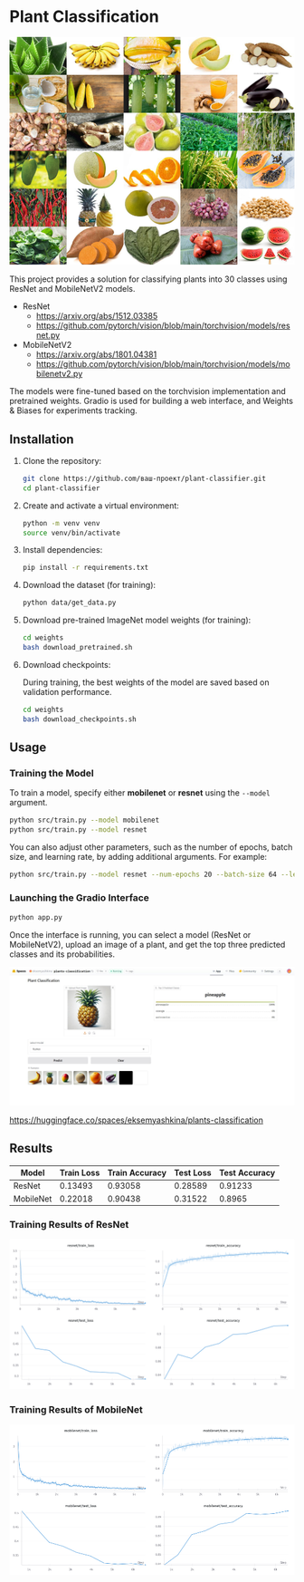 # Plant Classification

![Sample Images from Each Class](assets/_dataset-samples.png)

This project provides a solution for classifying plants into 30 classes using ResNet and MobileNetV2 models.

* ResNet
  * https://arxiv.org/abs/1512.03385
  * https://github.com/pytorch/vision/blob/main/torchvision/models/resnet.py
* MobileNetV2
  * https://arxiv.org/abs/1801.04381
  * https://github.com/pytorch/vision/blob/main/torchvision/models/mobilenetv2.py

The models were fine-tuned based on the torchvision implementation and pretrained weights. Gradio is used for building a web interface, and Weights & Biases for experiments tracking.

## Installation

1. Clone the repository:
    ```bash
    git clone https://github.com/ваш-проект/plant-classifier.git
    cd plant-classifier
    ```

2. Create and activate a virtual environment:
    ```bash
    python -m venv venv
    source venv/bin/activate
    ```
3. Install dependencies:
    ```bash
    pip install -r requirements.txt
    ```

4. Download the dataset (for training):
   ```bash
   python data/get_data.py
   ```

5. Download pre-trained ImageNet model weights (for training):
   ```bash
   cd weights
   bash download_pretrained.sh
   ```

6. Download checkpoints:

   During training, the best weights of the model are saved based on validation performance.
   ```bash
   cd weights
   bash download_checkpoints.sh
   ```

## Usage

### Training the Model
   To train a model, specify either **mobilenet** or **resnet** using the `--model` argument.
   ```bash
   python src/train.py --model mobilenet
   python src/train.py --model resnet
   ```

   You can also adjust other parameters, such as the number of epochs, batch size, and learning rate, by adding additional arguments. For example:
   ```bash
   python src/train.py --model resnet --num-epochs 20 --batch-size 64 --learning-rate 0.001
   ```

### Launching the Gradio Interface
   ```bash
   python app.py
   ```
   Once the interface is running, you can select a model (ResNet or MobileNetV2), upload an image of a plant, and get the top three predicted classes and its probabilities.

   ![Spaces_screen](assets/spaces_screen.jpg)

   https://huggingface.co/spaces/eksemyashkina/plants-classification

## Results

| Model      | Train Loss | Train Accuracy | Test Loss | Test Accuracy |
|------------|------------|----------------|-----------|---------------|
| ResNet     | 0.13493    | 0.93058        | 0.28589   | 0.91233       |
| MobileNet  | 0.22018    | 0.90438        | 0.31522   | 0.8965        |


### Training Results of ResNet

![ResNet](assets/_resnet-plots.png)

### Training Results of MobileNet

![MobileNet](assets/_mobilenet-plots.png)